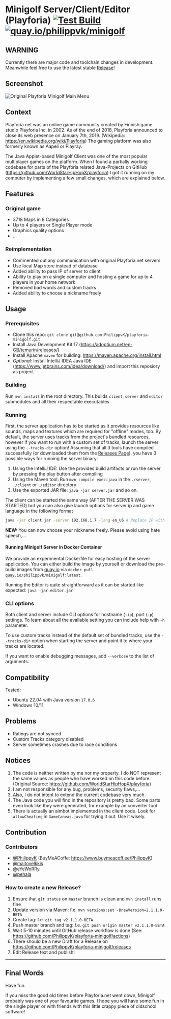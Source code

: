 # Minigolf Server/Client/Editor (Playforia) [![Test Build](https://github.com/PhilippvK/playforia-minigolf/workflows/Test%20build/badge.svg)](https://github.com/PhilippvK/playforia-minigolf/actions?query=workflow%3A%22Test+build%22) [![quay.io/philippvk/minigolf](https://quay.io/repository/philippvk/minigolf/status)](https://quay.io/repository/philippvk/minigolf)

## WARNING

Currently there are major code and toolchain changes in development. Meanwhile feel free to use the latest stable [Release](https://github.com/PhilippvK/playforia-minigolf/releases)!

## Screenshot

![Original Playforia Minigolf Main Menu](screenshot.png)

## Context

Playforia.net was an online game community created by Finnish game studio Playforia Inc. in 2002. As of the end of 2018, Playforia announced to close its web presence on January 7th, 2019. (Wikipedia: https://en.wikipedia.org/wiki/Playforia)
The gaming platform was also formerly known as Aapeli or Playray.

The Java Applet-based Minigolf Client was one of the most popular multiplayer games on the platform. When I found a partially working codebase for parts of the Playforia related Java-Projects on GitHub (https://github.com/WorldStarHipHopX/playforia) I got it running on my computer by implementing a few small changes, which are explained below.

## Features

### Original game
- 3718 Maps in 8 Categories
- Up to 4 players or Single Player mode
- Graphics quality options
- ...

### Reimplementation
- Commented out any communication with original Playforia.net servers
- Use local Map store instead of database
- Added ability to pass IP of server to client
- Ability to play on a single computer and hosting a game for up to 4 players in your home network
- Removed bad words and custom tracks
- Added ability to choose a nickname freely

## Usage

### Prerequisites
- Clone this repo: `git clone git@github.com:PhilippvK/playforia-minigolf.git`
- Install Java Development Kit 17 (https://adoptium.net/en-GB/temurin/releases/)
- Install Apache `maven` for building: https://maven.apache.org/install.html
- *Optional:* Install IntelliJ IDEA Java IDE (https://www.jetbrains.com/idea/download/) and import this reposiory as project

### Building

Run `mvn install` in the root directory. This builds `client`, `server` and `editor` submodules and all their respectable executables

### Running

First, the server application has to be started as it provides resources like sounds, maps and textures which are required for "offline" modes, too.
By default, the server uses tracks from the project's bundled resources, however if you want to run with a custom set of tracks, launch the server using the `--tracks-dir` option!
Assuming that all 3 tools have compiled successfully (or downloaded them from the [Releases Page](https://github.com/PhilippvK/playforia-minigolf/releases)), you have 3 possible ways for running the server binary:
1. Using the IntelliJ IDE: Use the provides build artifacts or run the server by pressing the play button after compiling
2. Using the Maven tool:  Run `mvn compile exec:java` in the `./server`, `./client` or `./editor` directory
3. Use the exported JAR file: `java -jar server.jar` and so on.

The client can be started the same way (AFTER THE SERVER WAS STARTED) but you can also give launch options for server ip and game language in the following format

```bash
java -jar client.jar -server 192.168.1.7 -lang en_US # Replace IP with the one of your server (which you can find out by using for example `ifconfig`/`ipconfig`) and lang with en_US, fi_FI or sv_SE
```

**NEW:** You can now choose your nickname freely. Please avoid using hate speech,...

#### Running Minigolf Server in Docker Container

We provide an experimental Dockerfile for easy hosting of the server application. You can either build the image by yourself or download the pre-build images from [quay.io](https://quay.io/repository/philippvk/minigolf) via `docker pull quay.io/philippvk/minigolf:latest`.

Running the Editor is quite straightforward as it can be started like expected: `java -jar editor.jar`

### CLI options
Both client and server include CLI options for hostname (`-ip`), port (`-p`) settings. To learn about all the available setting you can include help with `-h` parameter.

To use custom tracks instead of the default set of bundled tracks, use the `--tracks-dir` option when starting the server and point it to where your tracks are located.

If you want to enable debugging messages, add `--verbose` to the list of arguments.

## Compatibility

Tested:
- Ubuntu 22.04 with Java version `17.0.6`
- Windows 10/11

## Problems
- Ratings are not synced
- Custom Tracks category disabled
- Server sometimes crashes due to race conditions

## Notices

1. The code is neither written by me nor my property. I do NOT represent the same values as people who have worked on this code before. (Original Source: https://github.com/WorldStarHipHopX/playforia)
2. I am not responsible for any bug, problems, security flaws,...
3. Also, I do not intent to extend the current codebase very much.
4. The Java code you will find in the repository is pretty bad. Some parts even look like they were generated, for example by an converter tool
5. There is actually an aimbot implemented in the client code. Look for `allowCheating` in `GameCanvas.java` for trying it out. Use it wisely.

## Contribution

### Contributors

- [@PhilippvK](https://github.com/PhilippvK) (BuyMeACoffe: https://www.buymeacoff.ee/PhilippvK)
- [@maitovelkkis](https://github.com/maitovelkkis)
- [@eYeWoRRy](https://github.com/eYeWoRRy)
- [@pehala](https://github.com/pehala)

### How to create a new Release?

1. Ensure that `git status` on `master` branch is clean and `mvn install` runs fine
2. Update version via Maven: f.e. `mvn versions:set -DnewVersion=2.1.1.0-BETA`
3. Create tag: f.e. `git tag v2.1.1.0-BETA`
4. Push master branch and tag: f.e. `git push origin master v2.1.1.0-BETA`
5. Wait 5-10 minutes until GitHub release workflow is done (See: https://github.com/PhilippvK/playforia-minigolf/actions)
6. There should be a new Draft for a Release on https://github.com/PhilippvK/playforia-minigolf/releases
7. Edit Release text and publish!

---

## Final Words

Have fun.

If you miss the good old times before Playforia.net went down, Minigolf probably was one of your favourite games. I hope you will have some fun in the single player or with friends with this  little crappy piece of oldschool software!
